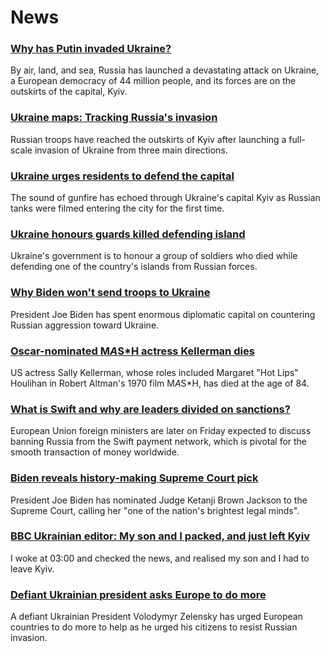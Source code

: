 # News
### [Why has Putin invaded Ukraine?](https://www.bbc.com/news/world-europe-56720589)
By air, land, and sea, Russia has launched a devastating attack on Ukraine, a European democracy of 44 million people, and its forces are on the outskirts of the capital, Kyiv. 
### [Ukraine maps: Tracking Russia's invasion](https://www.bbc.com/news/world-europe-60506682)
Russian troops have reached the outskirts of Kyiv after launching a full-scale invasion of Ukraine from three main directions.
### [Ukraine urges residents to defend the capital](https://www.bbc.com/news/world-europe-60513116)
The sound of gunfire has echoed through Ukraine's capital Kyiv as Russian tanks were filmed entering the city for the first time.
### [Ukraine honours guards killed defending island](https://www.bbc.com/news/world-europe-60522454)
Ukraine's government is to honour a group of soldiers who died while defending one of the country's islands from Russian forces. 
### [Why Biden won't send troops to Ukraine](https://www.bbc.com/news/world-us-canada-60499385)
President Joe Biden has spent enormous diplomatic capital on countering Russian aggression toward Ukraine. 
### [Oscar-nominated M*A*S*H actress Kellerman dies](https://www.bbc.com/news/entertainment-arts-60521458)
US actress Sally Kellerman, whose roles included Margaret "Hot Lips" Houlihan in Robert Altman's 1970 film M*A*S*H, has died at the age of 84.
### [What is Swift and why are leaders divided on sanctions?](https://www.bbc.com/news/business-60521822)
European Union foreign ministers are later on Friday expected to discuss banning Russia from the Swift payment network, which is pivotal for the smooth transaction of money worldwide.
### [Biden reveals history-making Supreme Court pick](https://www.bbc.com/news/world-us-canada-60528132)
President Joe Biden has nominated Judge Ketanji Brown Jackson to the Supreme Court, calling her "one of the nation's brightest legal minds".
### [BBC Ukrainian editor: My son and I packed, and just left Kyiv](https://www.bbc.com/news/world-europe-60525725)
I woke at 03:00 and checked the news, and realised my son and I had to leave Kyiv.
### [Defiant Ukrainian president asks Europe to do more](https://www.bbc.com/news/world-europe-60527346)
A defiant Ukrainian President Volodymyr Zelensky has urged European countries to do more to help as he urged his citizens to resist Russian invasion.
